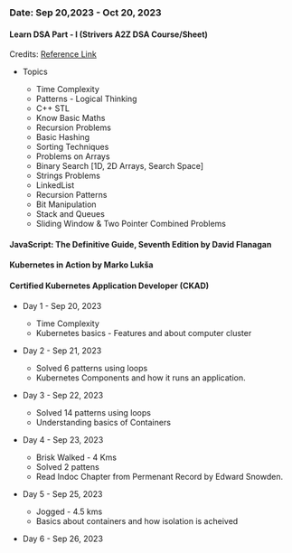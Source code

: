 ###  Date: Sep 20,2023 - Oct 20, 2023

#### Learn DSA Part - I  (Strivers A2Z DSA Course/Sheet)

Credits: [Reference Link](https://takeuforward.org/strivers-a2z-dsa-course/strivers-a2z-dsa-course-sheet-2/)

* Topics

    - Time Complexity
    - Patterns - Logical Thinking
    - C++ STL
    - Know Basic Maths
    - Recursion Problems
    - Basic Hashing
    - Sorting Techniques
    - Problems on Arrays
    - Binary Search [1D, 2D Arrays, Search Space]
    - Strings Problems
    - LinkedList
    - Recursion Patterns
    - Bit Manipulation
    - Stack and Queues
    - Sliding Window & Two Pointer Combined Problems

#### JavaScript: The Definitive Guide, Seventh Edition by David Flanagan

#### Kubernetes in Action by Marko Lukša

#### Certified Kubernetes Application Developer (CKAD)


* Day 1 - Sep 20, 2023
    - Time Complexity
    - Kubernetes basics - Features and about computer cluster

* Day 2 - Sep 21, 2023
    - Solved 6 patterns using loops
    - Kubernetes Components and how it runs an application.

* Day 3 - Sep 22, 2023
    - Solved 14 patterns using loops
    - Understanding basics of Containers

* Day 4 - Sep 23, 2023
    - Brisk Walked -  4 Kms
    - Solved 2 pattens
    - Read Indoc Chapter from Permenant Record by Edward Snowden.

* Day 5 - Sep 25, 2023
    - Jogged - 4.5 kms
    - Basics about containers and how isolation is acheived

* Day 6 - Sep 26, 2023
